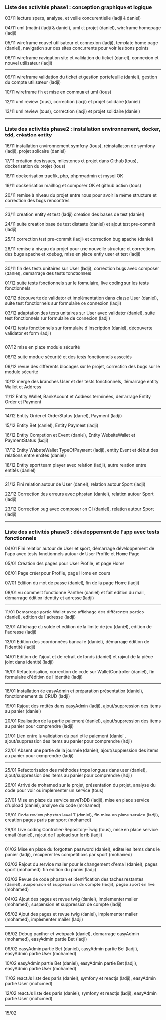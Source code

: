 ### Liste des activités phase1 : conception graphique et logique

03/11 lecture specs, analyse, et veille concurentielle (ladji & daniel)

04/11 uml (matin) (ladji & daniel), uml et projet (daniel), wireframe homepage (ladji)

05/11 wireframe nouvel utilisateur et connexion (ladji), template home page (daniel), navigation sur des sites concurrents pour voir les bons points

06/11 wireframe navigation site et validation du ticket (daniel), connexion et nouvel utilisateur (ladji)

---
09/11 wireframe validation du ticket et gestion portefeuille (daniel), gestion du compte utilisateur (ladji)

10/11 wireframe fin et mise en commun et uml (tous)

12/11 uml review (tous), correction (ladji) et projet solidaire (daniel)

13/11 uml review (tous), correction (ladji) et projet solidaire (daniel)

---
### Liste des activités phase2 : installation environnement, docker, tdd, création entity

16/11 installation environnement symfony (tous), réinstallation de symfony (ladji), projet solidaire (daniel)

17/11 création des issues, milestones et projet dans Github (tous), dockerisation du projet (tous)

18/11 dockerisation traefik, php, phpmyadmin et mysql OK

19/11 dockerisation mailhog et composer OK et github action (tous)

20/11 remise à niveau du projet entre nous pour avoir la même structure et correction des bugs rencontrés

---
23/11 creation entity et test (ladji) creation des bases de test (daniel)

24/11 suite creation base de test distante (daniel) et ajout test pre-commit (ladji)

25/11 correction test pre-commit (ladji) et correction bug apache (daniel)

26/11 remise à niveau du projet pour une nouvelle structure et corrections des bugs apache et xdebug, mise en place entiy user et test (ladji)

---
30/11 fin des tests unitaires sur User (ladji), correction bugs avec composer (daniel), démarrage des tests fonctionnels

01/12 suite tests fonctionnels sur le formulaire, live coding sur les tests fonctionnels

02/12 découverte de validator et implémentation dans classe User (daniel), suite test fonctionnels sur formulaire de connexion (ladji)

03/12 adaptation des tests unitaires sur User avec validator (daniel), suite test fonctionnels sur formulaire de connexion (ladji)

04/12 tests fonctionnels sur formulaire d'inscription (daniel), découverte validator et form (ladji)

---
07/12 mise en place module sécurité

08/12 suite module sécurité et des tests fonctionnels associés

09/12 revue des différents blocages sur le projet, correction des bugs sur le module sécurité

10/12 merge des branches User et des tests fonctionnels, démarrage entity Wallet et Address

11/12 Entity Wallet, BankAcount et Address terminées, démarrage Entity Order et Payment

---
14/12 Entity Order et OrderStatus (daniel), Payment (ladji)

15/12 Entity Bet (daniel), Entity Payment (ladji)

16/12 Entity Competion et Event (daniel), Entity WebsiteWallet et PaymentStatus (ladji)

17/12 Entity WabsiteWallet TypeOfPayment (ladji), entity Event et début des relations entre entités (daniel)

18/12 Entity sport team player avec relation (ladji), autre relation entre entités (daniel)

---
21/12 Fini relation autour de User (daniel), relation autour Sport (ladji)

22/12 Correction des erreurs avec phpstan (daniel), relation autour Sport (ladji)

23/12 Correction bug avec composer on CI (daniel), relation autour Sport (ladji)

---
### Liste des activités phase3 : développement de l'app avec tests fonctionnels

04/01 Fini relation autour de User et sport, démarrage développement de l'app avec tests fonctionnels autour de 
User Profile et Home Page

05/01 Création des pages pour User Profile, et page Home

06/01 Page créer pour Profile, page Home en cours

07/01 Edition du mot de passe (daniel), fin de la page Home (ladji)

08/01 vu comment fonctionne Panther (daniel) et fait edition du mail, démarrage édition identity et adresse (ladji)

---
11/01 Demarrage partie Wallet avec affichage des différentes parties (daniel), edition de l'adresse (ladji)

12/01 Affichage du solde et edition de la limite de jeu (daniel), edition de l'adresse (ladji)

13/01 Edition des coordonnées bancaire (daniel), démarrage édition de l'identité (ladji)

14/01 Edition de l'ajout et de retrait de fonds (daniel) et rajout de la pièce joint dans identité (ladji)

15/01 Refactorisation, correction de code sur WalletController (daniel), fin formulaire d'édition de l'identité (ladji)

---
18/01 Installation de easyAdmin et préparation présentation (daniel), fonctionnement du CRUD (ladji)

19/01 Rajout des entités dans easyAdmin (ladji), ajout/suppression des items au panier (daniel)

20/01 Réalisation de la partie paiement (daniel), ajout/suppression des items au panier pour comprendre (ladji)

21/01 Lien entre la validation du pari et le paiement (daniel), ajout/suppression des items au panier pour comprendre (ladji)

22/01 Absent une partie de la journée (daniel), ajout/suppression des items au panier pour comprendre (ladji)

---
25/01 Refactorisation des méthodes trops longues dans user (daniel), ajout/suppression des items au panier pour comprendre (ladji)

26/01 Arrivé de mohamed sur le projet, présentation du projet, analyse du code pour voir ou implementer un service (tous)

27/01 Mise en place du service saveToDB (ladji), mise en place service d'upload (daniel), analyse du code (mohamed)

28/01 Code review phpstan level 7 (daniel), fin mise en place service (ladji), creation pages paris par sport (mohamed)

29/01 Live coding Controller-Repository-Twig (tous), mise en place service email (daniel), rajout de l'upload sur le rib (ladji)

---
01/02 Mise en place du forgotten password (daniel), editer les items dans le panier (ladji), recupérer les competitions par sport (mohamed)

02/02 Rajout du service mailer pour le changement d'email (daniel), pages sport (mohamed), fin edition du panier (ladji)

03/02 Revue de code phpstan et identification des taches restantes (daniel), suspension et suppression de compte (ladji), pages sport en live (mohamed)

04/02 Ajout des pages et revue twig (daniel), implementer mailer (mohamed), suspension et suppression de compte (ladji)

05/02 Ajout des pages et revue twig (daniel), implementer mailer (mohamed), implementer mailer (ladji)

---
08/02 Debug panther et webpack (daniel), demarrage easyAdmin (mohamed), easyAdmin partie Bet (ladji)

09/02 easyAdmin partie Bet (daniel), easyAdmin partie Bet (ladji), easyAdmin partie User (mohamed)

10/02 easyAdmin partie Bet (daniel), easyAdmin partie Bet (ladji), easyAdmin partie User (mohamed)

11/02 reactJs liste des paris (daniel), symfony et reactjs (ladji), easyAdmin partie User (mohamed)

12/02 reactJs liste des paris (daniel), symfony et reactjs (ladji), easyAdmin partie User (mohamed)

---
15/02 